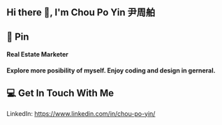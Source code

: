 
## Hi there 👋, I'm Chou Po Yin 尹周舶

## 📌 Pin
#### Real Estate Marketer
#### Explore more posibility of myself. Enjoy coding and design in gerneral.

##

## 💻 Get In Touch With Me
LinkedIn: https://www.linkedin.com/in/chou-po-yin/
